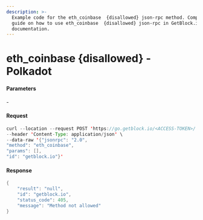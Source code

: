 ```yaml
---
description: >-
  Example code for the eth_coinbase  {disallowed} json-rpc method. Сomplete
  guide on how to use eth_coinbase  {disallowed} json-rpc in GetBlock.io Web3
  documentation.
---
```


# eth\_coinbase {disallowed} - Polkadot

#### Parameters

\-

#### Request

```java
curl --location --request POST 'https://go.getblock.io/<ACCESS-TOKEN>/' \
--header 'Content-Type: application/json' \
--data-raw '{"jsonrpc": "2.0",
"method": "eth_coinbase",
"params": [],
"id": "getblock.io"}'
```

#### Response

```java
{
    "result": "null",
    "id": "getblock.io",
    "status_code": 405,
    "message": "Method not allowed"
}
```
